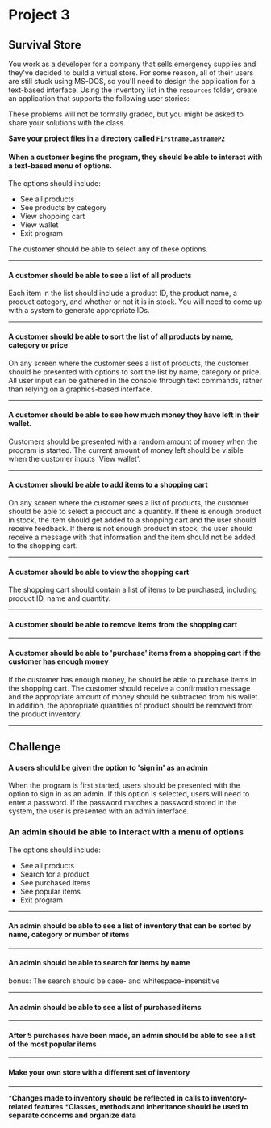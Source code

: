 # Project 3
## Survival Store

You work as a developer for a company that sells emergency supplies and they've decided to build a virtual store. For some reason, all of their users are still stuck using MS-DOS, so you'll need to design the application for a text-based interface. Using the inventory list in the `resources` folder, create an application that supports the following user stories:

These problems will not be formally graded, but you might be asked to share your solutions with the class.

**Save your project files in a directory called `FirstnameLastnameP2`**



#### When a customer begins the program, they should be able to interact with a text-based menu of options.

The options should include:

- See all products
- See products by category
- View shopping cart
- View wallet
- Exit program

The customer should be able to select any of these options.

-------------

#### A customer should be able to see a list of all products

Each item in the list should include a product ID, the product name, a product category, and whether or not it is in stock. You will need to come up with a system to generate appropriate IDs.

-------------

#### A customer should be able to sort the list of all products by name, category or price

On any screen where the customer sees a list of products, the customer should be presented with options to sort the list by name, category or price. All user input can be gathered in the console through text commands, rather than relying on a graphics-based interface.

-------------

#### A customer should be able to see how much money they have left in their wallet.

Customers should be presented with a random amount of money when the program is started. The current amount of money left should be visible when the customer inputs 'View wallet'.

-------------

#### A customer should be able to add items to a shopping cart

On any screen where the customer sees a list of products, the customer should be able to select a product and a quantity. If there is enough product in stock, the item should get added to a shopping cart and the user should receive feedback. If there is not enough product in stock, the user should receive a message with that information and the item should not be added to the shopping cart.

-------------

#### A customer should be able to view the shopping cart

The shopping cart should contain a list of items to be purchased, including product ID, name and quantity.

-------------

#### A customer should be able to remove items from the shopping cart

-------------

#### A customer should be able to 'purchase' items from a shopping cart if the customer has enough money

If the customer has enough money, he should be able to purchase items in the shopping cart. The customer should receive a confirmation message and the appropriate amount of money should be subtracted from his wallet. In addition, the appropriate quantities of product should be removed from the product inventory.


-------------

## Challenge

#### A users should be given the option to 'sign in' as an admin

When the program is first started, users should be presented with the option to sign in as an admin. If this option is selected, users will need to enter a password. If the password matches a password stored in the system, the user is presented with an admin interface.

### An admin should be able to interact with a menu of options

The options should include:

- See all products
- Search for a product
- See purchased items
- See popular items
- Exit program


-------------

#### An admin should be able to see a list of inventory that can be sorted by name, category  or number of items

-------------

#### An admin should be able to search for items by name

bonus: The search should be case- and whitespace-insensitive

-------------

#### An admin should be able to see a list of purchased items

-------------

#### After 5 purchases have been made, an admin should be able to see a list of the most popular items

-------------

#### Make your own store with a different set of inventory

-------------

***Changes made to inventory should be reflected in calls to inventory-related features**
***Classes, methods and inheritance should be used to separate concerns and organize data**
